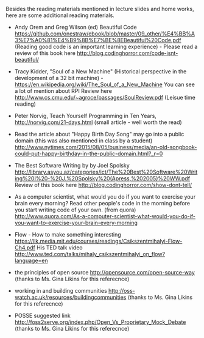 Besides the reading materials mentioned in lecture slides and home works, here are some additional reading materials.

- Andy Orem and Greg Wilson (ed) Beautiful Code https://github.com/onestraw/ebook/blob/master/09_other/%E4%BB%A3%E7%A0%81%E4%B9%8B%E7%BE%8EBeautiful%20Code.pdf
  (Reading good code is an important learning experience) - Please read a review of this book here http://blog.codinghorror.com/code-isnt-beautiful/
  
- Tracy Kidder, "Soul of a New Machine" (Historical perspective in the development of a 32 bit machine) - https://en.wikipedia.org/wiki/The_Soul_of_a_New_Machine You can see a lot of mention about RPI
   Review here http://www.cs.cmu.edu/~agroce/passages/SoulReview.pdf  (Leisue time reading)
   
- Peter Norvig, Teach Yourself Programming in Ten Years, http://norvig.com/21-days.html (small article - well worth the read)

- Read the article about "Happy Birth Day Song" may go into a public domain (this was also mentioned in class by a student) http://www.nytimes.com/2015/08/05/business/media/an-old-songbook-could-put-happy-birthday-in-the-public-domain.html?_r=0

- The Best Software Writing by by Joel Spolsky http://library.asyou.az/categories/ict/The%20Best%20Software%20Writing%20I%20-%20J.%20Spolsky%20(Apress,%202005)%20WW.pdf  Review of this book here http://blog.codinghorror.com/show-dont-tell/

- As a computer scientist, what would you do if you want to exercise your brain every morning? Read other people's code in the morning before you start writing code of your own. (from quora) http://www.quora.com/As-a-computer-scientist-what-would-you-do-if-you-want-to-exercise-your-brain-every-morning

- Flow - How to make something interesting https://llk.media.mit.edu/courses/readings/Csikszentmihalyi-Flow-Ch4.pdf
His TED talk video http://www.ted.com/talks/mihaly_csikszentmihalyi_on_flow?language=en 
- the principles of open source http://opensource.com/open-source-way (thanks to Ms. Gina Likins for this referecnce)
-  working in and building communities http://oss-watch.ac.uk/resources/buildingcommunities (thanks to Ms. Gina Likins for this referecnce)
-  POSSE suggested link  http://foss2serve.org/index.php/Open_Vs_Proprietary_Mock_Debate  (thanks to Ms. Gina Likins for this referecnce)
